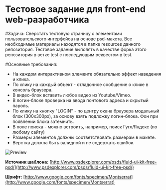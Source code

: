 Тестовое задание для front-end web-разработчика
================

#Задача:
Cверстать тестовую страницу с элементами пользовательского интерфейса на основе psd-макета.
Все необходимые материалы находятся в папке resources данного репозитория.
Тестовое задание выполять в качестве форка этого репозитория в ветке test с последующим реквестом в test.

#Основные требования:
 * На каждом интерактивном элементе обязательно эффект наведения и клика.
 * По клику на каждый объект - отладочное сообщение о клике в консоль браузера.
 * В видео-блок вставить любое видео из Youtube/Vimeo.
 * В логин-блоке проверка на ввода почтового адреса и скрытый пароль.
 * По клику на кнопку "LOGIN" - по центру окана браузера модальный блок (300x300px), за основу взять подложку логин-блока. Фон при появлении блока затемнить.
 * В поле поиска - можно встроить, например, поиск Гугл/Яндекс (по любому сайту)
 * Размеры элементов должны соответствовать размерам в макете.
 * Верстка должна быть валидной и не содержать ошибок.

![Preview](https://github.com/bonovisio/bono-webdev-test/blob/master/resources/UI-kit.png)


**Источник шаблона:**
[http://www.psdexplorer.com/psds/fluid-ui-kit-free-psd/](http://www.psdexplorer.com/psds/fluid-ui-kit-free-psd/)

**Шрифт:**
[http://www.google.com/fonts/specimen/Montserrat](http://www.google.com/fonts/specimen/Montserrat)

